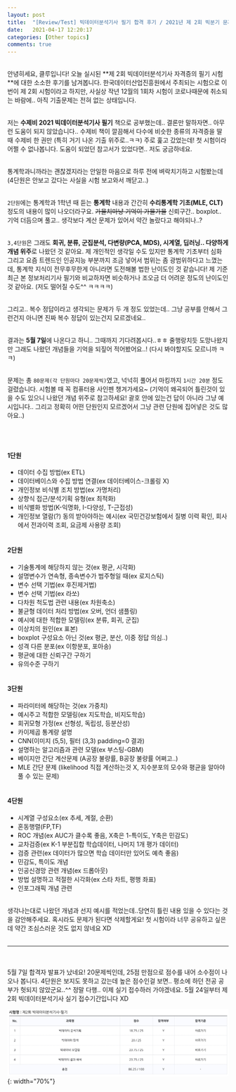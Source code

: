 ```yaml
---
layout: post
title:  "[Review/Test] 빅데이터분석기사 필기 합격 후기 / 2021년 제 2회 빅분기 문제"
date:   2021-04-17 12:20:17
categories: [Other topics]
comments: true
---
```

<br>
안녕히세요, 클루입니다! 오늘 실시된 **제 2회 빅데이터분석기사 자격증의 필기 시험**에 대한 소소한 후기를 남겨봅니다. 한국데이터산업진흥원에서 주최되는 시험으로 이번이 제 2회 시험이라고 하지만, 사실상 작년 12월의 1회차 시험이 코로나때문에 취소되는 바람에.. 아직 기출문제는 전혀 없는 상태입니다.
<br><br>

저는 **수제비 2021 빅데이터분석기사 필기** 책으로 공부했는데.. 결론만 말하자면.. 아무런 도움이 되지 않았습니다..
수제비 책이 깔끔해서 다수에 비슷한 종류의 자격증을 딸 때 수제비 한 권만 (특히 거기 나온 기출 위주로..ㅋㅋ) 주로 훑고 갔었는데!
첫 시험이라 어쩔 수 없나봅니다. 도움이 되었던 참고서가 있었다면.. 저도 궁금하네요.
<br><br>

통계학과니까라는 괜찮겠지라는 안일한 마음으로 하루 전에 벼락치기하고 시험봤는데(4단원은 안보고 갔다는 사실을 시험 보고와서 깨닫고..) 
<br><br>

`2단원`에는 통계학과 1학년 때 듣는 **통계학** 내용과 간간히 **수리통계학 기초(MLE, CLT)** 정도의 내용이 많이 나오더라구요. ~~가물치마냥 기억이 가물가물~~ 신뢰구간.. boxplot.. 기억 더듬으며 풀고.. 생각보다 계산 문제가 있어서 약간 놀랐다고 해야되나..? 
<br><br>

`3,4단원`은 그래도 **회귀, 분류, 군집분석, 다변량(PCA, MDS), 시계열, 딥러닝.. 다양하게 개념 위주**로 나왔던 것 같아요. 제 개인적인 생각일 수도 있지만 통계학 기초부터 심화 그리고 요즘 트렌드인 인공지능 부분까지 조금 넣어서 범위는 좀 광범위하다고 느꼈는데, 통계학 지식이 전무후무한게 아니라면 도전해볼 법한 난이도인 것 같습니다! 제 기준 최근 본 정보처리기사 필기와 비교하자면 비슷하거나 조오금 더 어려운 정도의 난이도인 것 같아요. (저도 떨어질 수도^^ ㅋㅋㅋㅋ)
<br><br>

그리고.. 복수 정답이라고 생각되는 문제가 두 개 정도 있었는데.. 그냥 공부를 안해서 그런건지 아니면 진짜 복수 정답이 있는건지 모르겠네요..
<br><br>

결과는 **5월 7일**에 나온다고 하니.. 그때까지 기다려봅시다..ㅎㅎ 줄행랑치듯 도망나왔지만 그래도 나왔던 개념들을 기억을 되짚어 적어봤어요..! (다시 봐야할지도 모르니까 ㅋㅋ)
<br><br>

문제는 총 `80문제(각 단원마다 20문제씩)`였고, 넉넉히 풀어서 마킹까지 `1시간 20분` 정도 걸렸습니다. 시험볼 때 꼭 컴퓨터용 사인펜 챙겨가세요~
(기억이 왜곡되어 틀린것이 있을 수도 있으니 나왔던 개념 위주로 참고하세요! 괄호 안에 있는건 답이 아니라 그냥 예시입니다.. 그리고 정확히 어떤 단원인지 모르겠어서 그냥 관련 단원에 집어넣은 것도 많아요..)
<br><br><br><br>

#### 1단원
- 데이터 수집 방법(ex ETL)
- 데이터베이스와 수집 방법 연결(ex 데이터베이스-크롤링 X)
- 개인정보 비식별 조치 방법(ex 가명처리)
- 상향식 접근/분석기획 유형(ex 최적화)
- 비식별화 방법(K-익명화, I-다양성, T-근접성)
- 개인정보 열람(?) 동의 받아야하는 예시(ex 국민건강보험에서 질병 이력 확인, 회사에서 전과이력 조회, 요금제 사용량 조회) 
<br><br>

#### 2단원
- 기술통계에 해당하지 않는 것(ex 평균, 시각화)
- 설명변수가 연속형, 종속변수가 범주형일 때(ex 로지스틱)
- 변수 선택 기법(ex 후진제거법)
- 변수 선택 기법(ex 라쏘)
- 다차원 척도법 관련 내용(ex 차원축소)
- 불균형 데이터 처리 방법(ex 오버, 언더 샘플링)
- 예시에 대한 적합한 모델링(ex 분류, 회귀, 군집)
- 이상치의 원인(ex 표본)
- boxplot 구성요소 아닌 것(ex 평균, 분산, 이중 정답 의심..)
- 성격 다른 분포(ex 이항분포, 포아송)
- 평균에 대한 신뢰구간 구하기
- 유의수준 구하기
<br><br>

#### 3단원
- 파라미터에 해당하는 것(ex 가중치)
- 예시주고 적합한 모델링(ex 지도학습, 비지도학습)
- 회귀모형 가정(ex 선형성, 독립성, 등분산성)
- 카이제곱 통계량 설명
- CNN(이미지 (5,5), 필터 (3,3) padding=0 결과)
- 설명하는 알고리즘과 관련 모델(ex 부스팅-GBM)
- 베이지안 간단 계산문제 (A공장 불량률, B공장 불량률 어쩌고..)
- MLE 간단 문제 (likelihood 직접 계산하는것 X, 지수분포의 모수와 평균을 알아야 풀 수 있는 문제)
<br><br>

#### 4단원
- 시계열 구성요소(ex 추세, 계절, 순환)
- 혼동행렬(FP,TF)
- ROC 개념(ex AUC가 클수록 좋음, X축은 1-특이도, Y축은 민감도)
- 교차검증(ex K-1 부분집합 학습데이터, 나머지 1개 평가 데이터)
- 검증 관련(ex 데이터가 많으면 학습 데이터만 있어도 예측 좋음)
- 민감도, 특이도 개념
- 인공신경망 관련 개념(ex 드롭아웃)
- 방법 설명하고 적절한 시각화(ex 스타 차트, 평행 좌표)
- 인포그래픽 개념 관련
<br><br>

생각나는대로 나왔던 개념과 선지 예시를 적었는데..당연히 틀린 내용 있을 수 있다는 것을 감안해주세요.
혹시라도 문제가 된다면 삭제할게요! 첫 시험이라 너무 공유하고 싶은데 약간 조심스러운 것도 없지 않네요 XD
<br><br>

---

<br><br>
5월 7일 합격자 발표가 났네요! 20문제씩인데, 25점 만점으로 점수를 내어 소수점이 나오나 봅니다. 4단원은 보지도 못하고 갔는데 높은 점수인걸 보면.. 평소에 하던 전공 공부가 헛되지 않았군요..^^ 정말 다행.. 이제 실기 접수하러 가야겠네요.
5월 24일부터 제 2회 빅데이터분석기사 실기 접수기간입니다 XD

![image-1](/!contents_plot/2021-04-17-bigdata-test.jpg){: width="70%"}
